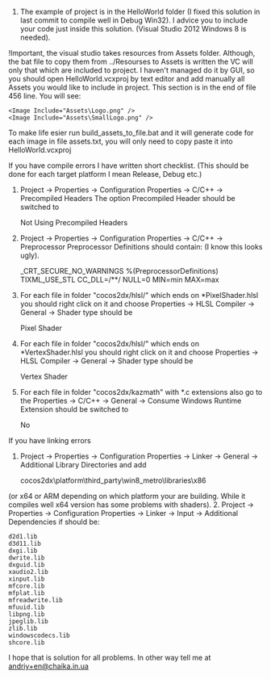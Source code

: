 1. The example of project is in the HelloWorld folder (I fixed this solution in last commit to compile well in Debug Win32). 
I advice you to include your code just inside this solution. (Visual Studio 2012 Windows 8 is needed).

!Important, the visual studio takes resources from Assets folder. Although, the bat file to copy them from ../Resourses to Assets is written the VC will only
that which are included to project. I haven't managed do it by GUI, so you should open HelloWorld.vcxproj by text editor
and add manually all Assets you would like to include in project. This section is in the end of file 456 line. You will see:

    <Image Include="Assets\Logo.png" />
    <Image Include="Assets\SmallLogo.png" />
	
To make life esier run build_assets_to_file.bat and it will generate code for each image in file assets.txt, you will only need to copy paste it into HelloWorld.vcxproj

If you have compile errors I have written short checklist. (This should be done for each target platform I mean Release, Debug etc.)
1. Project -> Properties -> Configuration Properties -> C/C++ -> Precompiled Headers
The option Precompiled Header should be switched to 

	Not Using Precompiled Headers

2. Project -> Properties -> Configuration Properties -> C/C++ -> Preprocessor
Preprocessor Definitions should contain: (I know this looks ugly).

	_CRT_SECURE_NO_WARNINGS
	%(PreprocessorDefinitions)
	TIXML_USE_STL
	CC_DLL=/**/
	NULL=0
	MIN=min
	MAX=max

3. For each file in folder "cocos2dx/hlsl/" which ends on *PixelShader.hlsl you should right click on it 
and choose Properties -> HLSL Compiler -> General -> Shader type should be

	Pixel Shader
4. For each file in folder "cocos2dx/hlsl/" which ends on *VertexShader.hlsl you should right click on it 
and choose Properties -> HLSL Compiler -> General -> Shader type should be

	Vertex Shader
5. For each file in folder "cocos2dx/kazmath" with *.c extensions also go to the 
Properties -> C/C++ -> General -> Consume Windows Runtime Extension should be switched to

	No

If you have linking errors
1. Project -> Properties -> Configuration Properties -> Linker -> General -> Additional Library Directories 
and add

	cocos2dx\platform\third_party\win8_metro\libraries\x86 

(or x64 or ARM depending on which platform your are building. While it compiles well x64 version has some problems with shaders).
2. Project -> Properties -> Configuration Properties -> Linker -> Input -> Additional Dependencies
if should be:

	d2d1.lib
	d3d11.lib
	dxgi.lib
	dwrite.lib
	dxguid.lib
	xaudio2.lib
	xinput.lib
	mfcore.lib
	mfplat.lib
	mfreadwrite.lib
	mfuuid.lib
	libpng.lib
	jpeglib.lib
	zlib.lib
	windowscodecs.lib
	shcore.lib


	
I hope that is solution for all problems. In other way tell me at andriy+en@chaika.in.ua